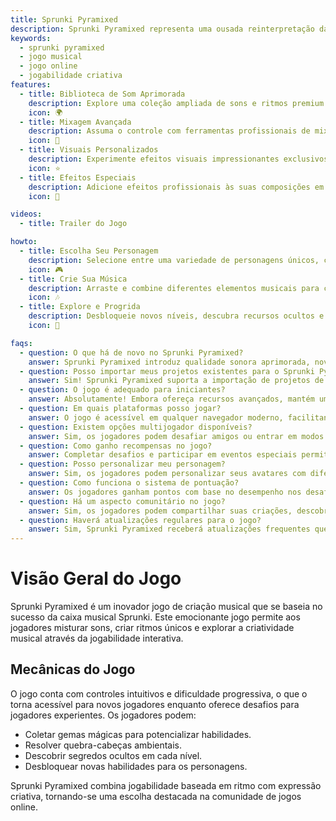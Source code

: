 ```yaml
---
title: Sprunki Pyramixed
description: Sprunki Pyramixed representa uma ousada reinterpretação da experiência musical clássica. É onde a criatividade encontra a inovação, permitindo que os jogadores criem paisagens sonoras únicas com um conjunto aprimorado de ferramentas e recursos.
keywords:
  - sprunki pyramixed
  - jogo musical
  - jogo online
  - jogabilidade criativa
features:
  - title: Biblioteca de Som Aprimorada
    description: Explore uma coleção ampliada de sons e ritmos premium em Sprunki Pyramixed.
    icon: 🌍
  - title: Mixagem Avançada
    description: Assuma o controle com ferramentas profissionais de mixagem em Sprunki Pyramixed.
    icon: 🧩
  - title: Visuais Personalizados
    description: Experimente efeitos visuais impressionantes exclusivos do Sprunki Pyramixed.
    icon: ⭐
  - title: Efeitos Especiais
    description: Adicione efeitos profissionais às suas composições em Sprunki Pyramixed.
    icon: 💫

videos:
  - title: Trailer do Jogo

howto:
  - title: Escolha Seu Personagem
    description: Selecione entre uma variedade de personagens únicos, cada um com estilos musicais e habilidades distintas.
    icon: 🎮
  - title: Crie Sua Música
    description: Arraste e combine diferentes elementos musicais para criar seus ritmos e melodias únicas.
    icon: 🎶
  - title: Explore e Progrida
    description: Desbloqueie novos níveis, descubra recursos ocultos e domine a arte da criação musical.
    icon: 🚀

faqs:
  - question: O que há de novo no Sprunki Pyramixed?
    answer: Sprunki Pyramixed introduz qualidade sonora aprimorada, novas ferramentas de mixagem e efeitos visuais melhorados para uma experiência musical elevada.
  - question: Posso importar meus projetos existentes para o Sprunki Pyramixed?
    answer: Sim! Sprunki Pyramixed suporta a importação de projetos de versões anteriores enquanto oferece novas opções de melhoria.
  - question: O jogo é adequado para iniciantes?
    answer: Absolutamente! Embora ofereça recursos avançados, mantém uma interface intuitiva perfeita para todos os níveis.
  - question: Em quais plataformas posso jogar?
    answer: O jogo é acessível em qualquer navegador moderno, facilitando o jogo em qualquer lugar.
  - question: Existem opções multijogador disponíveis?
    answer: Sim, os jogadores podem desafiar amigos ou entrar em modos cooperativos para quebra-cabeças em grupo.
  - question: Como ganho recompensas no jogo?
    answer: Completar desafios e participar em eventos especiais permite aos jogadores ganhar recompensas exclusivas.
  - question: Posso personalizar meu personagem?
    answer: Sim, os jogadores podem personalizar seus avatares com diferentes roupas e acessórios que influenciam seu som.
  - question: Como funciona o sistema de pontuação?
    answer: Os jogadores ganham pontos com base no desempenho nos desafios e na criatividade das composições musicais.
  - question: Há um aspecto comunitário no jogo?
    answer: Sim, os jogadores podem compartilhar suas criações, descobrir trabalhos dos outros e interagir com uma comunidade vibrante dos criadores musicais.
  - question: Haverá atualizações regulares para o jogo?
    answer: Sim, Sprunki Pyramixed receberá atualizações frequentes que incluirão novos personagens, sons e recursos com base no feedback dos jogadores.
---
```


# Visão Geral do Jogo

Sprunki Pyramixed é um inovador jogo de criação musical que se baseia no sucesso da caixa musical Sprunki. Este emocionante jogo permite aos jogadores misturar sons, criar ritmos únicos e explorar a criatividade musical através da jogabilidade interativa.

## Mecânicas do Jogo

O jogo conta com controles intuitivos e dificuldade progressiva, o que o torna acessível para novos jogadores enquanto oferece desafios para jogadores experientes. Os jogadores podem:

- Coletar gemas mágicas para potencializar habilidades.
- Resolver quebra-cabeças ambientais.
- Descobrir segredos ocultos em cada nível.
- Desbloquear novas habilidades para os personagens.

Sprunki Pyramixed combina jogabilidade baseada em ritmo com expressão criativa, tornando-se uma escolha destacada na comunidade de jogos online.
